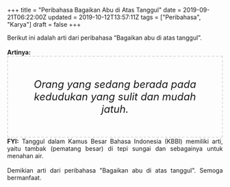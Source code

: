 +++
title = "Peribahasa Bagaikan Abu di Atas Tanggul"
date = 2019-09-21T06:22:00Z
updated = 2019-10-12T13:57:11Z
tags = ["Peribahasa", "Karya"]
draft = false
+++

<div dir="ltr" style="text-align: left;" trbidi="on"><div style="text-align: justify;">Berikut ini adalah arti dari peribahasa “Bagaikan abu di atas tanggul”.</div><br /><div style="text-align: justify;"><b>Artinya:</b></div><div style="border: 2px dashed #ddd; font-size: 24px; height: auto; margin: 0 auto; padding: 50px; text-align: center; width: auto;"><i>Orang yang sedang berada pada kedudukan yang sulit dan mudah jatuh.</i></div><div style="text-align: justify;"><b>FYI:</b> Tanggul dalam Kamus Besar Bahasa Indonesia (KBBI) memiliki arti, yaitu tambak (pematang besar) di tepi sungai dan sebagainya untuk menahan air.<br /><br /></div><div style="text-align: justify;">Demikian arti dari peribahasa "Bagaikan abu di atas tanggul". Semoga bermanfaat.</div></div>
